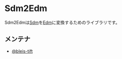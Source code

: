 # Sdm2Edm
Sdm2Edmは[Sdm](https://github.com/sdm-family/sdm)を[Edm](https://github.com/sdm-family/edm)に変換するためのライブラリです。

## メンテナ
- [@bleis-tift](https://github.com/bleis-tift)

